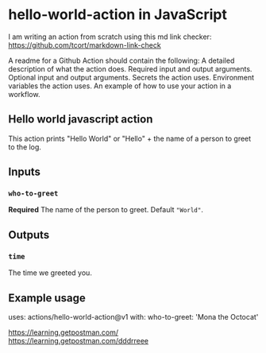 # hello-world-action in JavaScript

I am writing an action from scratch using this md link checker: <https://github.com/tcort/markdown-link-check>

A readme for a Github Action should contain the following:
A detailed description of what the action does.
Required input and output arguments.
Optional input and output arguments.
Secrets the action uses.
Environment variables the action uses.
An example of how to use your action in a workflow.

## Hello world javascript action

This action prints "Hello World" or "Hello" + the name of a person to greet to the log.

## Inputs

### `who-to-greet`

**Required** The name of the person to greet. Default `"World"`.

## Outputs

### `time`

The time we greeted you.

## Example usage

uses: actions/hello-world-action@v1
with:
  who-to-greet: 'Mona the Octocat'

  <https://learning.getpostman.com/>
  <https://learning.getpostman.com/dddrreee>
